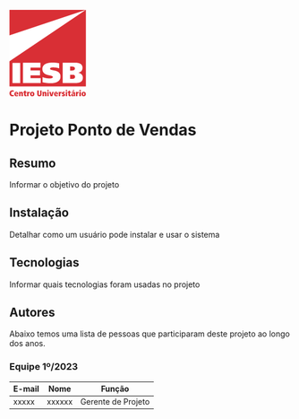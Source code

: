 ![Centro Universitário IESB](doc/img/logoIesb.png)

# Projeto Ponto de Vendas

## Resumo

Informar o objetivo do projeto

## Instalação

Detalhar como um usuário pode instalar e usar o sistema

## Tecnologias

Informar quais tecnologias foram usadas no projeto

## Autores

Abaixo temos uma lista de pessoas que participaram deste projeto ao longo dos anos.

### Equipe 1º/2023

| E-mail | Nome | Função |
|------|--------|-------|
| xxxxx | xxxxxx | Gerente de Projeto |

